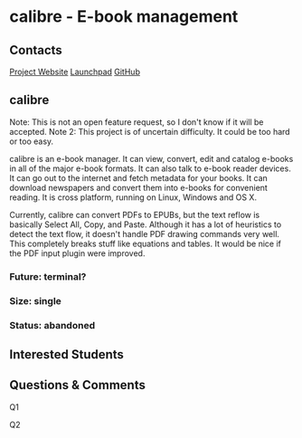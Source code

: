 # calibre - E-book management

## Contacts

[Project Website](https://calibre-ebook.com/)
[Launchpad](https://bugs.launchpad.net/calibre)
[GitHub](https://github.com/kovidgoyal/calibre)

## calibre

Note: This is not an open feature request, so I don't know if it will be accepted.
Note 2: This project is of uncertain difficulty. It could be too hard or too easy.

calibre is an e-book manager. It can view, convert, edit and catalog e-books in all of the major e-book formats. It can also talk to e-book reader devices. It can go out to the internet and fetch metadata for your books. It can download newspapers and convert them into e-books for convenient reading. It is cross platform, running on Linux, Windows and OS X.

Currently, calibre can convert PDFs to EPUBs, but the text reflow is basically Select All, Copy, and Paste.
Although it has a lot of heuristics to detect the text flow, it doesn't handle PDF drawing commands very well.
This completely breaks stuff like equations and tables.
It would be nice if the PDF input plugin were improved.

### Future: terminal?
### Size: single
### Status: abandoned

## Interested Students

## Questions & Comments

Q1

Q2

